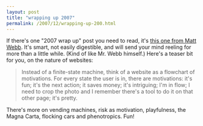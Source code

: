 ```yaml
---
layout: post
title: "wrapping up 2007"
permalink: /2007/12/wrapping-up-200.html
---
```


If there's one "2007 wrap up" post you need to read, it's [this one from Matt Webb](http://interconnected.org/home/2007/12/28/wrapping_up_2007). It's smart, not easily digestible, and will send your mind reeling for more than a little while. (Kind of like Mr. Webb himself.) Here's a teaser bit for you, on the nature of websites:

> Instead of a finite-state machine, think of a website as a flowchart of motivations. For every state the user is in, there are motivations: it's fun; it's the next action; it saves money; it's intriguing; I'm in flow; I need to crop the photo and I remember there's a tool to do it on that other page; it's pretty.

There's more on vending machines, risk as motivation, playfulness, the Magna Carta, flocking cars and phenotropics. Fun!